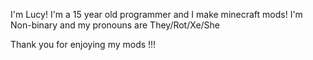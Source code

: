 I'm Lucy! I'm a 15 year old programmer and I make minecraft mods!
I'm Non-binary and my pronouns are They/Rot/Xe/She

Thank you for enjoying my mods !!!
